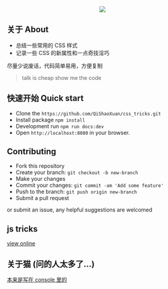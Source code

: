 <div align="center"><img src="https://raw.githubusercontent.com/QiShaoXuan/css_tricks/master/logo.png"></div>

## 关于 About

- 总结一些常用的 CSS 样式
- 记录一些 CSS 的新属性和一点奇技淫巧

尽量少说废话，代码简单易用，方便复制

> talk is cheap show me the code

## 快速开始 Quick start

- Clone the `https://github.com/QiShaoXuan/css_tricks.git`
- Install package `npm install`
- Development run `npm run docs:dev`
- Open `http://localhost:8080` in your browser.

## Contributing

- Fork this repository
- Create your branch: `git checkout -b new-branch`
- Make your changes
- Commit your changes: `git commit -am 'Add some feature'`
- Push to the branch: `git push origin new-branch`
- Submit a pull request

or submit an issue, any helpful suggestions are welcomed

## js tricks
<a href="https://qishaoxuan.github.io/js_tricks/" target="_blank">view online</a>

## 关于猫 (问的人太多了...)

<a href="https://github.com/QiShaoXuan/live2DModel" target="_blank">本来是写在 console 里的</a>

